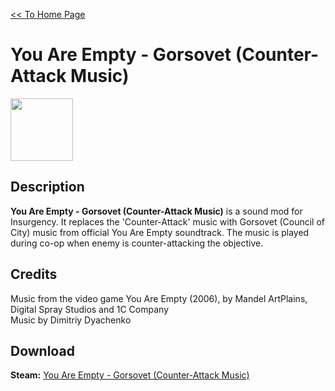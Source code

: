 [<< To Home Page](https://gekusite.github.io/Geku/)
# You Are Empty - Gorsovet (Counter-Attack Music)

<img src="https://steamuserimages-a.akamaihd.net/ugc/940583200083065445/2A228E3F6D3A7A5478866B6661F715FB0C282686/" width="100" height="100">

## Description
**You Are Empty - Gorsovet (Counter-Attack Music)** is a sound mod for Insurgency. It replaces the 'Counter-Attack' music with Gorsovet (Council of City) music from official You Are Empty soundtrack. The music is played during co-op when enemy is counter-attacking the objective.

## Credits
Music from the video game You Are Empty (2006), by Mandel ArtPlains, Digital Spray Studios and 1C Company<br/>
Music by Dimitriy Dyachenko

## Download

 **Steam:** [You Are Empty - Gorsovet (Counter-Attack Music)](https://steamcommunity.com/sharedfiles/filedetails/?id=1546299757)
